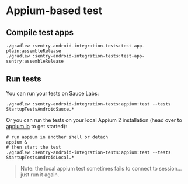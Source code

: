 # Appium-based test

## Compile test apps

```shell
./gradlew :sentry-android-integration-tests:test-app-plain:assembleRelease
./gradlew :sentry-android-integration-tests:test-app-sentry:assembleRelease
```

## Run tests

You can run your tests on Sauce Labs:

```shell
./gradlew :sentry-android-integration-tests:appium:test --tests StartupTestsAndroidSauce.*
```

Or you can run the tests on your local Appium 2 installation (head over to [appium.io](https://appium.io/) to get started):

```shell
# run appium in another shell or detach
appium & 
# then start the test
./gradlew :sentry-android-integration-tests:appium:test --tests StartupTestsAndroidLocal.*
```

> Note: the local appium test sometimes fails to connect to session... just run it again.
